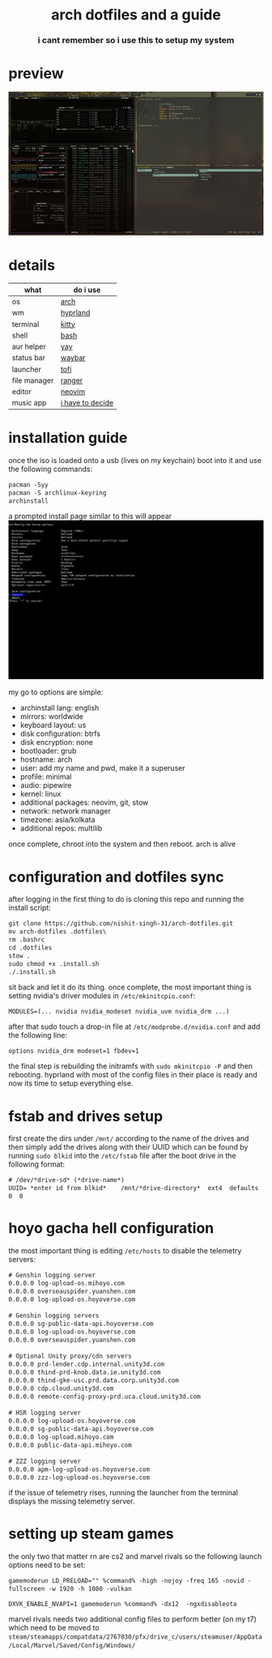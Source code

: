 <div align="center">
  <h1> arch dotfiles and a guide </h1>
  <h3> i cant remember so i use this to setup my system </h3>
</div>

# preview
![](https://github.com/nishit-singh-31/arch-dotfiles/blob/main/gruvbox.png)

# details

| what | do i use |
|------|------|
| os           | [arch](https://archlinux.org/)                                  |   
| wm           | [hyprland](https://hyprland.org/)                               |
| terminal     | [kitty](https://sw.kovidgoyal.net/kitty/)                       | 
| shell        | [bash](https://www.gnu.org/software/bash/)                      |
| aur helper   | [yay](https://github.com/Jguer/yay)                             | 
| status bar   | [waybar](https://github.com/Alexays/Waybar/)                    |
| launcher     | [tofi](https://github.com/philj56/tofi/)                        |
| file manager | [ranger](https://github.com/ranger/ranger/)                     |
| editor       | [neovim](https://neovim.io/)                                    |
| music app    | [i have to decide](https://www.youtube.com/watch?v=dcPeE4uDQ0I) |

# installation guide

once the iso is loaded onto a usb (lives on my keychain) boot into it and use the following commands:
```
pacman -Syy
pacman -S archlinux-keyring
archinstall
```
a prompted install page similar to this will appear 
![](https://github.com/nishit-singh-31/arch-dotfiles/blob/main/archinstall.png)

my go to options are simple:
- archinstall lang: english
- mirrors: worldwide
- keyboard layout: us
- disk configuration: btrfs
- disk encryption: none
- bootloader: grub
- hostname: arch
- user: add my name and pwd, make it a superuser
- profile: minimal
- audio: pipewire
- kernel: linux
- additional packages: neovim, git, stow
- network: network manager
- timezone: asia/kolkata
- additional repos: multilib

once complete, chroot into the system and then reboot. arch is alive

# configuration and dotfiles sync

after logging in the first thing to do is cloning this repo and running the install script:
```
git clone https://github.com/nishit-singh-31/arch-dotfiles.git
mv arch-dotfiles .dotfiles\
rm .bashrc
cd .dotfiles
stow .
sudo chmod +x .install.sh
./.install.sh
```
sit back and let it do its thing. once complete, the most important thing is setting nvidia's driver modules in ```/etc/mkinitcpio.conf```:
```
MODULES=(... nvidia nvidia_modeset nvidia_uvm nvidia_drm ...)
```
after that sudo touch a drop-in file at ```/etc/modprobe.d/nvidia.conf``` and add the following line:
```
options nvidia_drm modeset=1 fbdev=1
```
the final step is rebuilding the initramfs with ```sudo mkinitcpio -P``` and then rebooting.
hyprland with most of the config files in their place is ready and now its time to setup everything else.

# fstab and drives setup

first create the dirs under ```/mnt/``` according to the name of the drives and then simply add the drives along with their UUID which can be found by running ```sudo blkid``` into the ```/etc/fstab``` file after the boot drive in the following format:
```
# /dev/*drive-sd* (*drive-name*)
UUID= *enter id from blkid*    /mnt/*drive-directory*  ext4  defaults  0  0
```

# hoyo gacha hell configuration

the most important thing is editing ```/etc/hosts``` to disable the telemetry servers:
```
# Genshin logging server
0.0.0.0 log-upload-os.mihoyo.com
0.0.0.0 overseauspider.yuanshen.com
0.0.0.0 log-upload-os.hoyoverse.com

# Genshin logging servers
0.0.0.0 sg-public-data-api.hoyoverse.com
0.0.0.0 log-upload-os.hoyoverse.com
0.0.0.0 overseauspider.yuanshen.com

# Optional Unity proxy/cdn servers
0.0.0.0 prd-lender.cdp.internal.unity3d.com
0.0.0.0 thind-prd-knob.data.ie.unity3d.com
0.0.0.0 thind-gke-usc.prd.data.corp.unity3d.com
0.0.0.0 cdp.cloud.unity3d.com
0.0.0.0 remote-config-proxy-prd.uca.cloud.unity3d.com

# HSR logging server
0.0.0.0 log-upload-os.hoyoverse.com
0.0.0.0 sg-public-data-api.hoyoverse.com
0.0.0.0 log-upload.mihoyo.com
0.0.0.0 public-data-api.mihoyo.com

# ZZZ logging server
0.0.0.0 apm-log-upload-os.hoyoverse.com
0.0.0.0 zzz-log-upload-os.hoyoverse.com
```
if the issue of telemetry rises, running the launcher from the terminal displays the missing telemetry server.

# setting up steam games

the only two that matter rn are cs2 and marvel rivals so the following launch options need to be set:
```
gamemoderun LD_PRELOAD="" %command% -high -nojoy -freq 165 -novid -fullscreen -w 1920 -h 1080 -vulkan
```
```
DXVK_ENABLE_NVAPI=1 gamemoderun %command% -dx12  -ngxdisableota
```
marvel rivals needs two additional config files to perform better (on my t7) which need to be moved to ```steam/steamapps/compatdata/2767030/pfx/drive_c/users/steamuser/AppData/Local/Marvel/Saved/Config/Windows/```
